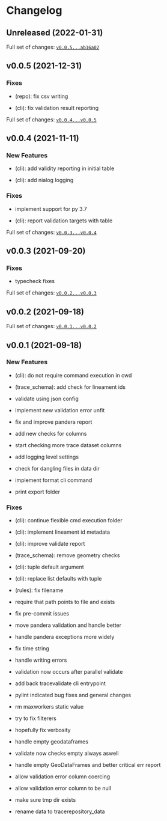 # Changelog

## Unreleased (2022-01-31)

Full set of changes:
[`v0.0.5...ab16a02`](https://github.com/nialov/tracerepo/compare/v0.0.5...ab16a02)

## v0.0.5 (2021-12-31)

### Fixes

-   (repo): fix csv writing

-   (cli): fix validation result reporting

Full set of changes:
[`v0.0.4...v0.0.5`](https://github.com/nialov/tracerepo/compare/v0.0.4...v0.0.5)

## v0.0.4 (2021-11-11)

### New Features

-   (cli): add validity reporting in initial table

-   (cli): add nialog logging

### Fixes

-   implement support for py 3.7

-   (cli): report validation targets with table

Full set of changes:
[`v0.0.3...v0.0.4`](https://github.com/nialov/tracerepo/compare/v0.0.3...v0.0.4)

## v0.0.3 (2021-09-20)

### Fixes

-   typecheck fixes

Full set of changes:
[`v0.0.2...v0.0.3`](https://github.com/nialov/tracerepo/compare/v0.0.2...v0.0.3)

## v0.0.2 (2021-09-18)

Full set of changes:
[`v0.0.1...v0.0.2`](https://github.com/nialov/tracerepo/compare/v0.0.1...v0.0.2)

## v0.0.1 (2021-09-18)

### New Features

-   (cli): do not require command execution in cwd

-   (trace_schema): add check for lineament ids

-   validate using json config

-   implement new validation error unfit

-   fix and improve pandera report

-   add new checks for columns

-   start checking more trace dataset columns

-   add logging level settings

-   check for dangling files in data dir

-   implement format cli command

-   print export folder

### Fixes

-   (cli): continue flexible cmd execution folder

-   (cli): implement lineament id metadata

-   (cli): improve validate report

-   (trace_schema): remove geometry checks

-   (cli): tuple default argument

-   (cli): replace list defaults with tuple

-   (rules): fix filename

-   require that path points to file and exists

-   fix pre-commit issues

-   move pandera validation and handle better

-   handle pandera exceptions more widely

-   fix time string

-   handle writing errors

-   validation now occurs after parallel validate

-   add back tracevalidate cli entrypoint

-   pylint indicated bug fixes and general changes

-   rm maxworkers static value

-   try to fix filterers

-   hopefully fix verbosity

-   handle empty geodataframes

-   validate now checks empty always aswell

-   handle empty GeoDataFrames and better critical err report

-   allow validation error column coercing

-   allow validation error column to be null

-   make sure tmp dir exists

-   rename data to tracerepository_data

